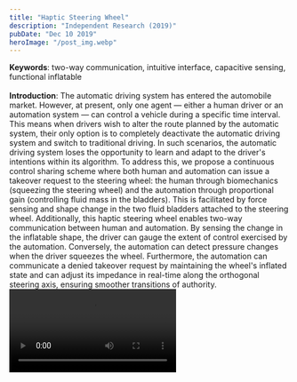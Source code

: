 ```yaml
---
title: "Haptic Steering Wheel"
description: "Independent Research (2019)"
pubDate: "Dec 10 2019"
heroImage: "/post_img.webp"
---
```


<div class="py-2">
    <text class="text-lg">
        <b>Keywords</b>: two-way communication, intuitive interface, capacitive sensing, functional inflatable</br>
        </br>
        <b>Introduction</b>: The automatic driving system has entered the automobile market. However, at present, only one agent — either a human driver or an automation system — can control a vehicle during a specific time interval. This means when drivers wish to alter the route planned by the automatic system, their only option is to completely deactivate the automatic driving system and switch to traditional driving. In such scenarios, the automatic driving system loses the opportunity to learn and adapt to the driver's intentions within its algorithm. To address this, we propose a continuous control sharing scheme where both human and automation can issue a takeover request to the steering wheel: the human through biomechanics (squeezing the steering wheel) and the automation through proportional gain (controlling fluid mass in the bladders). This is facilitated by force sensing and shape change in the two fluid bladders attached to the steering wheel. Additionally, this haptic steering wheel enables two-way communication between human and automation. By sensing the change in the inflatable shape, the driver can gauge the extent of control exercised by the automation. Conversely, the automation can detect pressure changes when the driver squeezes the wheel. Furthermore, the automation can communicate a denied takeover request by maintaining the wheel's inflated state and can adjust its impedance in real-time along the orthogonal steering axis, ensuring smoother transitions of authority.</br>
    </text>   
    <video width={300} height={300} controls>
        <source src="/project_2019_steering_video1.mp4" type="video/mp4">
    </video>
</div>